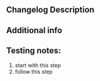 ## Changelog Description
<!-- Paragraphs contain detailed information on the changes made to the product or service, providing an in-depth description of the updates and enhancements. They can be used to explain the reasoning behind the changes, or to highlight the importance of the new features. Paragraphs can often include links to further information or support documentation. -->

## Additional info
<!-- Paragraphs of text giving context of additional technical information or code examples. -->

## Testing notes:
1. start with this step
2. follow this step
